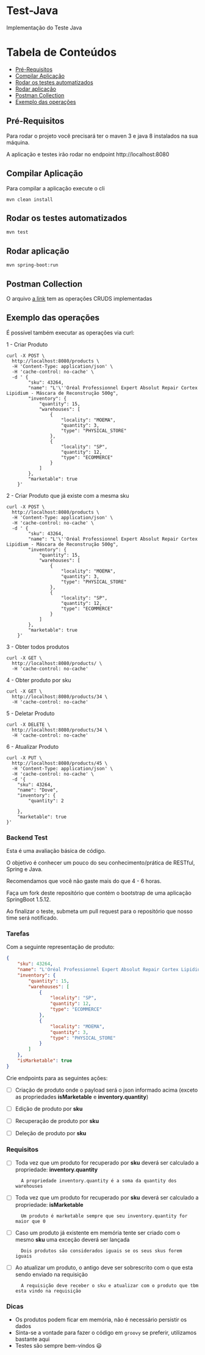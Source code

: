 # Test-Java

Implementação do Teste Java

Tabela de Conteúdos
=================
* [Pré-Requisitos](#prerequisitos)
* [Compilar Aplicação](#compilar-aplicacao)
* [Rodar os testes automatizados](#rodar-testes-automatizados)
* [Rodar aplicação](#rodar-aplicacao)
* [Postman Collection](#postman-collection)
* [Exemplo das operações](#exemplo-operacoes)


## Pré-Requisitos

Para rodar o projeto você precisará ter o maven 3 e java 8 instalados na sua máquina.

A aplicação e testes irão rodar no endpoint http://localhost:8080

## Compilar Aplicação

Para compilar a aplicação execute o cli

```
mvn clean install  
```

## Rodar os testes automatizados


```
mvn test
```

## Rodar aplicação

```
mvn spring-boot:run
```

## Postman Collection

O arquivo [a link](https://github.com/fioritti/test-java/BLZ-WEB.postman_collection.json) tem as operações CRUDS implementadas




## Exemplo das operações

É possível também executar as operações via curl:

1 - Criar Produto

```
curl -X POST \
  http://localhost:8080/products \
  -H 'Content-Type: application/json' \
  -H 'cache-control: no-cache' \
  -d ' {
        "sku": 43264,
        "name": "L'\''Oréal Professionnel Expert Absolut Repair Cortex Lipidium - Máscara de Reconstrução 500g",
        "inventory": {
            "quantity": 15,
            "warehouses": [
                {
                    "locality": "MOEMA",
                    "quantity": 3,
                    "type": "PHYSICAL_STORE"
                },
                {
                    "locality": "SP",
                    "quantity": 12,
                    "type": "ECOMMERCE"
                }
            ]
        },
        "marketable": true
    }'
```

2 - Criar Produto que já existe com a mesma sku

```
curl -X POST \
  http://localhost:8080/products \
  -H 'Content-Type: application/json' \
  -H 'cache-control: no-cache' \
  -d ' {
        "sku": 43264,
        "name": "L'\''Oréal Professionnel Expert Absolut Repair Cortex Lipidium - Máscara de Reconstrução 500g",
        "inventory": {
            "quantity": 15,
            "warehouses": [
                {
                    "locality": "MOEMA",
                    "quantity": 3,
                    "type": "PHYSICAL_STORE"
                },
                {
                    "locality": "SP",
                    "quantity": 12,
                    "type": "ECOMMERCE"
                }
            ]
        },
        "marketable": true
    }'
```

3 - Obter todos produtos

```
curl -X GET \
  http://localhost:8080/products/ \
  -H 'cache-control: no-cache'
```
4 - Obter produto por sku

```
curl -X GET \
  http://localhost:8080/products/34 \
  -H 'cache-control: no-cache'
```
5 - Deletar Produto

```
curl -X DELETE \
  http://localhost:8080/products/34 \
  -H 'cache-control: no-cache'
```
6 - Atualizar Produto

```
curl -X PUT \
  http://localhost:8080/products/45 \
  -H 'Content-Type: application/json' \
  -H 'cache-control: no-cache' \
  -d '{
    "sku": 43264,
    "name": "Dove",
    "inventory": {
        "quantity": 2
       
    },
    "marketable": true
}'
```



### Backend Test

Esta é uma avaliação básica de código.

O objetivo é conhecer um pouco do seu conhecimento/prática de RESTful, Spring e Java.

Recomendamos que você não gaste mais do que 4 - 6 horas.

Faça um fork deste repositório que contém o bootstrap de uma aplicação SpringBoot 1.5.12. 

Ao finalizar o teste, submeta um pull request para o repositório que nosso time será notificado.

### Tarefas

Com a seguinte representação de produto:

```json
{
    "sku": 43264,
    "name": "L'Oréal Professionnel Expert Absolut Repair Cortex Lipidium - Máscara de Reconstrução 500g",
    "inventory": {
        "quantity": 15,
        "warehouses": [
            {
                "locality": "SP",
                "quantity": 12,
                "type": "ECOMMERCE"
            },
            {
                "locality": "MOEMA",
                "quantity": 3,
                "type": "PHYSICAL_STORE"
            }
        ]
    },
    "isMarketable": true
}
```

Crie endpoints para as seguintes ações:

- [ ] Criação de produto onde o payload será o json informado acima (exceto as propriedades **isMarketable** e **inventory.quantity**)

- [ ] Edição de produto por **sku**

- [ ] Recuperação de produto por **sku**

- [ ] Deleção de produto por **sku**

### Requisitos


- [ ] Toda vez que um produto for recuperado por **sku** deverá ser calculado a propriedade: **inventory.quantity**
        
        A propriedade inventory.quantity é a soma da quantity dos warehouses

- [ ] Toda vez que um produto for recuperado por **sku** deverá ser calculado a propriedade: **isMarketable**
        
        Um produto é marketable sempre que seu inventory.quantity for maior que 0
        
- [ ] Caso um produto já existente em memória tente ser criado com o mesmo **sku** uma exceção deverá ser lançada 
        
        Dois produtos são considerados iguais se os seus skus forem iguais
        

- [ ] Ao atualizar um produto, o antigo deve ser sobrescrito com o que esta sendo enviado na requisição

        A requisição deve receber o sku e atualizar com o produto que tbm esta vindo na requisição
        
### Dicas

- Os produtos podem ficar em memória, não é necessário persistir os dados
- Sinta-se a vontade para fazer o código em ```groovy``` se preferir, utilizamos bastante aqui
- Testes são sempre bem-vindos :smiley:
